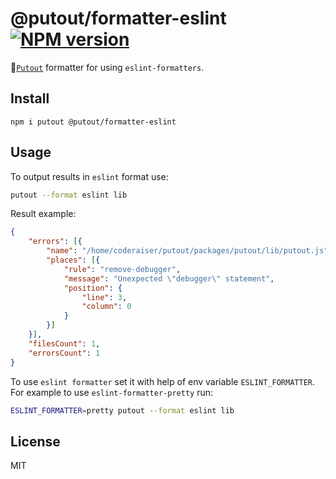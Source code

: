# @putout/formatter-eslint [![NPM version][NPMIMGURL]][NPMURL]

[NPMIMGURL]: https://img.shields.io/npm/v/@putout/formatter-eslint.svg?style=flat&longCache=true
[NPMURL]: https://npmjs.org/package/@putout/formatter-eslint "npm"

🐊[`Putout`](https://github.com/coderaiser/putout) formatter for using `eslint-formatters`.

## Install

```
npm i putout @putout/formatter-eslint
```

## Usage

To output results in `eslint` format use:

```sh
putout --format eslint lib
```

Result example:

```json
{
    "errors": [{
        "name": "/home/coderaiser/putout/packages/putout/lib/putout.js",
        "places": [{
            "rule": "remove-debugger",
            "message": "Unexpected \"debugger\" statement",
            "position": {
                "line": 3,
                "column": 0
            }
        }]
    }],
    "filesCount": 1,
    "errorsCount": 1
}
```

To use `eslint formatter` set it with help of env variable `ESLINT_FORMATTER`.
For example to use `eslint-formatter-pretty` run:

```sh
ESLINT_FORMATTER=pretty putout --format eslint lib
```

## License

MIT
